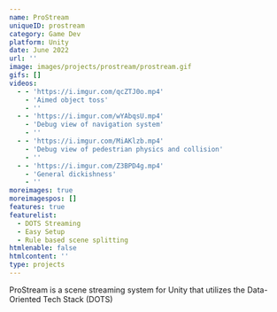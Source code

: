 ```yaml
---
name: ProStream
uniqueID: prostream
category: Game Dev
platform: Unity
date: June 2022
url: ''
image: images/projects/prostream/prostream.gif
gifs: []
videos:
  - - 'https://i.imgur.com/qcZTJ0o.mp4'
    - 'Aimed object toss'
    - ''
  - - 'https://i.imgur.com/wYAbqsU.mp4'
    - 'Debug view of navigation system'
    - ''
  - - 'https://i.imgur.com/MiAKlzb.mp4'
    - 'Debug view of pedestrian physics and collision'
    - ''
  - - 'https://i.imgur.com/Z3BPD4g.mp4'
    - 'General dickishness'
    - ''
moreimages: true
moreimagespos: []
features: true
featurelist:
  - DOTS Streaming
  - Easy Setup
  - Rule based scene splitting
htmlenable: false
htmlcontent: ''
type: projects
---
```


  ProStream is a scene streaming system for Unity that utilizes the Data-Oriented Tech Stack (DOTS)
